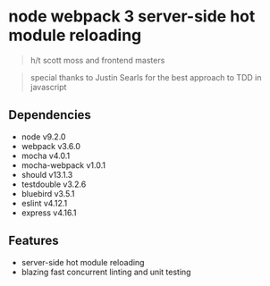 # node webpack 3 server-side hot module reloading
> h/t scott moss and frontend masters

> special thanks to Justin Searls for the best approach to TDD in javascript

## Dependencies
* node v9.2.0
* webpack v3.6.0
* mocha v4.0.1
* mocha-webpack v1.0.1
* should v13.1.3
* testdouble v3.2.6
* bluebird v3.5.1
* eslint v4.12.1
* express v4.16.1

## Features
* server-side hot module reloading
* blazing fast concurrent linting and unit testing


